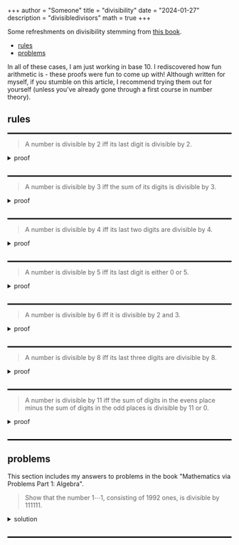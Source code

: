 +++
author = "Someone"
title = "divisibility"
date = "2024-01-27"
description = "divisibledivisors"
math = true
+++

Some refreshments on divisibility stemming from [this book](https://bookstore.ams.org/mcl-25).
<!--more-->

- [rules](#rules)
- [problems](#problems)

In all of these cases, I am just working in base 10. I rediscovered how fun arithmetic is - these proofs were fun to come up with! Although written for myself, if you stumble on this article, I recommend trying them out for yourself (unless you've already gone through a first course in number theory).

## rules

<hr style="border:1.5px solid black">

> A number is divisible by 2 iff its last digit is divisible by 2.

<details>
<summary> proof </summary>
Given a number $x$, we can write it out as

$$ x = a_na_{n-1}\cdots a_0 = a_0 + \sum\limits_{i=1}^n 10^i a_i = a_0 + \underbrace{2\cdot 5\sum\limits_{i=1}^n 10^{i-1} a_i}_{M}$$

for some $n\geq 0$ where each $a_i\in\\{0,1,\dots,9\\}$. Note that $M$ is divisible by $2$, so $x | 2$ iff $x | a_0$ (the ones digit).

</details>
<br>
<hr style="border:1.5px solid black">

> A number is divisible by 3 iff the sum of its digits is divisible by $3$.

<details>
<summary> proof </summary>
Given a number $x$, we can write it out as

$$ x = \sum\limits_{i=0}^n 10^i a_i = \underbrace{\sum\limits_{i=0}^n (10^i-1)a_i}\_{M} + \underbrace{\sum\limits_{i=0}^n a_i}\_{N}.$$

for some $n\geq 0$ where each $a_i\in\\{0,1,\dots,9\\}$. Thus $x|3$ iff it divides both $M$ and $N$. It suffices to show that $M|3$ as $N|3$ is our divisibility rule. Notice that 

$$ \sum\limits_{i=0}^n (10^i-1)a_i =  (10-1)\sum\limits_{i=0}^n \sum\limits_{j=0}^{i-1} 10^j a_i$$

which tells us that $M|3$ as there is a factor of $9$.

</details>
<br>
<hr style="border:1.5px solid black">

> A number is divisible by 4 iff its last two digits are divisible by $4$.

<details>
<summary> proof </summary>
Given a number $x$, we can write it out as

$$ x = \sum\limits_{i=0}^n 10^i a_i = \underbrace{a_0 + 10a_{1}}\_{M} + \underbrace{\sum\limits_{i=2}^n 10^i a_i}_{N} $$

for some $n\geq 0$ where each $a_i\in\\{0,1,\dots,9\\}$. Notice that as $4\cdot 25 = 100$, $N | 4$ and so $x|4$ iff $M|4$ (i.e. the two digits are divisible by 4). 

</details>
<br>
<hr style="border:1.5px solid black">

> A number is divisible by 5 iff its last digit is either $0$ or $5$.

<details>
<summary> proof </summary>
Given a number $x$, we can write it out as

$$ x = \sum\limits_{i=0}^n 10^i a_i = a_0 + \underbrace{5\cdot 2\sum\limits_{i=1}^n 10^{i-1} a_i}_{M} $$

for some $n\geq 0$ where each $a_i\in\\{0,1,\dots,9\\}$. Notice that as $M|5$, and so $x|5$ iff $a_0|5$ which is the case so long as $a_i\in\\{0,5\\}$.

</details>
<br>
<hr style="border:1.5px solid black">

> A number is divisible by 6 iff it is divisible by 2 and 3.

<details>
<summary> proof </summary>
This just follows from factorization as

$$\frac{x}{6}=\frac{x}{2\cdot 3}=\frac{x}{2}\cdot \frac{x}{3}.$$

</details>
<br>
<hr style="border:1.5px solid black">

> A number is divisible by 8 iff its last three digits are divisible by 8.

<details>
<summary> proof </summary>
Note that $10/8=1.25$, $100/8=12.5$, and $200/8=25$ implying that $1000|8$. The rest of the proof mirrors our divisibility rule for 4.

</details>
<br>
<hr style="border:1.5px solid black">

> A number is divisible by 11 iff the sum of digits in the evens place minus the sum of digits in the odd places is divisible by 11 or 0.

<details>
<summary> proof </summary>
This is a bit complicated, but the idea is somewhat similar to what we did with 3 and 9 except that we end up with an alternating series that we need to break up: $10^ia_i=(10+1)(10^{i-1}-10^{i-2}+\cdots + 1)$. I'll do this next round.

</details>
<br>
<hr style="border:1.5px solid black">

## problems

This section includes my answers to problems in the book "Mathematics via Problems Part 1: Algebra".

> Show that the number $1\cdots 1$, consisting of 1992 ones, is divisible by $111111$.

<details>
<summary> solution </summary>
The critical step is to see that

$$\underbrace{1\cdots 1}\_{n \text{ ones}}=\sum\limits_{i=0}^{n-1} 10^i.$$

From here, notice that 

$$ \frac{1\cdots 1}{111111}=\frac{\sum\limits_{j=0}^{1991} 10^j}{\sum\limits_{i=0}^5 10^i}. $$

Then as $1992/6=332$, we can rewrite the numerator to prove that $1\cdots 1 | 111111$

$$ \frac{\sum\limits_{j=0}^{331} 10^{6j}\sum\limits_{i=0}^5 10^i}{\sum\limits_{i=0}^5 10^i} = \sum\limits_{j=0}^{331} 10^{6j}.$$



</details>
<br>
<hr style="border:1.5px solid black">

